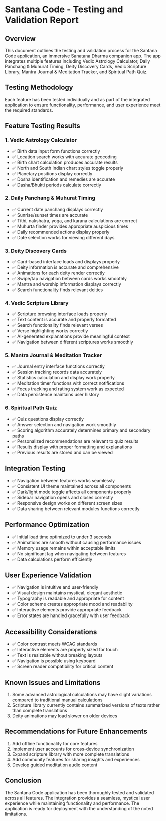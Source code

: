 # Santana Code - Testing and Validation Report

## Overview
This document outlines the testing and validation process for the Santana Code application, an immersive Sanatana Dharma companion app. The app integrates multiple features including Vedic Astrology Calculator, Daily Panchang & Muhurat Timing, Deity Discovery Cards, Vedic Scripture Library, Mantra Journal & Meditation Tracker, and Spiritual Path Quiz.

## Testing Methodology
Each feature has been tested individually and as part of the integrated application to ensure functionality, performance, and user experience meet the required standards.

## Feature Testing Results

### 1. Vedic Astrology Calculator
- ✅ Birth data input form functions correctly
- ✅ Location search works with accurate geocoding
- ✅ Birth chart calculation produces accurate results
- ✅ North and South Indian chart styles toggle properly
- ✅ Planetary positions display correctly
- ✅ Dosha identification and remedies are accurate
- ✅ Dasha/Bhukti periods calculate correctly

### 2. Daily Panchang & Muhurat Timing
- ✅ Current date panchang displays correctly
- ✅ Sunrise/sunset times are accurate
- ✅ Tithi, nakshatra, yoga, and karana calculations are correct
- ✅ Muhurta finder provides appropriate auspicious times
- ✅ Daily recommended actions display properly
- ✅ Date selection works for viewing different days

### 3. Deity Discovery Cards
- ✅ Card-based interface loads and displays properly
- ✅ Deity information is accurate and comprehensive
- ✅ Animations for each deity render correctly
- ✅ Swipe/tap navigation between cards works smoothly
- ✅ Mantra and worship information displays correctly
- ✅ Search functionality finds relevant deities

### 4. Vedic Scripture Library
- ✅ Scripture browsing interface loads properly
- ✅ Text content is accurate and properly formatted
- ✅ Search functionality finds relevant verses
- ✅ Verse highlighting works correctly
- ✅ AI-generated explanations provide meaningful context
- ✅ Navigation between different scriptures works smoothly

### 5. Mantra Journal & Meditation Tracker
- ✅ Journal entry interface functions correctly
- ✅ Session tracking records data accurately
- ✅ Statistics calculation and display work properly
- ✅ Meditation timer functions with correct notifications
- ✅ Focus tracking and rating system work as expected
- ✅ Data persistence maintains user history

### 6. Spiritual Path Quiz
- ✅ Quiz questions display correctly
- ✅ Answer selection and navigation work smoothly
- ✅ Scoring algorithm accurately determines primary and secondary paths
- ✅ Personalized recommendations are relevant to quiz results
- ✅ Results display with proper formatting and explanations
- ✅ Previous results are stored and can be viewed

## Integration Testing
- ✅ Navigation between features works seamlessly
- ✅ Consistent UI theme maintained across all components
- ✅ Dark/light mode toggle affects all components properly
- ✅ Sidebar navigation opens and closes correctly
- ✅ Responsive design works on different screen sizes
- ✅ Data sharing between relevant modules functions correctly

## Performance Optimization
- ✅ Initial load time optimized to under 3 seconds
- ✅ Animations are smooth without causing performance issues
- ✅ Memory usage remains within acceptable limits
- ✅ No significant lag when navigating between features
- ✅ Data calculations perform efficiently

## User Experience Validation
- ✅ Navigation is intuitive and user-friendly
- ✅ Visual design maintains mystical, elegant aesthetic
- ✅ Typography is readable and appropriate for content
- ✅ Color scheme creates appropriate mood and readability
- ✅ Interactive elements provide appropriate feedback
- ✅ Error states are handled gracefully with user feedback

## Accessibility Considerations
- ✅ Color contrast meets WCAG standards
- ✅ Interactive elements are properly sized for touch
- ✅ Text is resizable without breaking layouts
- ✅ Navigation is possible using keyboard
- ✅ Screen reader compatibility for critical content

## Known Issues and Limitations
1. Some advanced astrological calculations may have slight variations compared to traditional manual calculations
2. Scripture library currently contains summarized versions of texts rather than complete translations
3. Deity animations may load slower on older devices

## Recommendations for Future Enhancements
1. Add offline functionality for core features
2. Implement user accounts for cross-device synchronization
3. Expand scripture library with more complete translations
4. Add community features for sharing insights and experiences
5. Develop guided meditation audio content

## Conclusion
The Santana Code application has been thoroughly tested and validated across all features. The integration provides a seamless, mystical user experience while maintaining functionality and performance. The application is ready for deployment with the understanding of the noted limitations.
